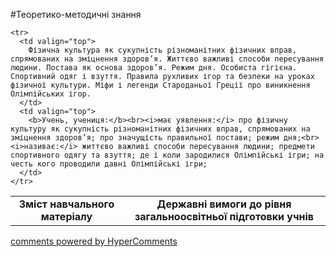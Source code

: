 <div id="hypercomments_widget" class="js-hypercomments-widget invisible"></div>

#Теоретико-методичні знання

<table>
  <body>
    <tr>
      <td align="center" valign="top">
        <b>Зміст навчального матеріалу</b>
      </td>
      <td align="center" valign="top">
        <b>Державні вимоги до рівня загальноосвітньої підготовки учнів</b>
      </td>
    </tr>

    <tr>
      <td valign="top">
        Фізична культура як сукупність різноманітних фізичних вправ, спрямованих на зміцнення здоров’я. Життєво важливі способи пересування людини. Постава як основа здоров’я. Режим дня. Особиста гігієна. Спортивний одяг і взуття. Правила рухливих ігор та безпеки на уроках фізичної культури. Міфи і легенди Староданьої Греції про виникнення Олімпійських ігор.
      </td>
      <td valign="top">
        <b>Учень, учениця:</b><br><i>має уявлення:</i> про фізичну культуру як сукупність різноманітних фізичних вправ, спрямованих на зміцнення здоров’я; про значущість правильної постави; режим дня;<br><i>називає:</i> життєво важливі способи пересування людини; предмети спортивного одягу та взуття; де і коли зародилися Олімпійські ігри; на честь кого проводили давні Олімпійські ігри;
      </td>
    </tr>
  </body>
</table>




<div class="js-hypercomments-container">
    <a href="http://hypercomments.com" class="hc-link" title="comments widget">comments powered by HyperComments</a>
</div>